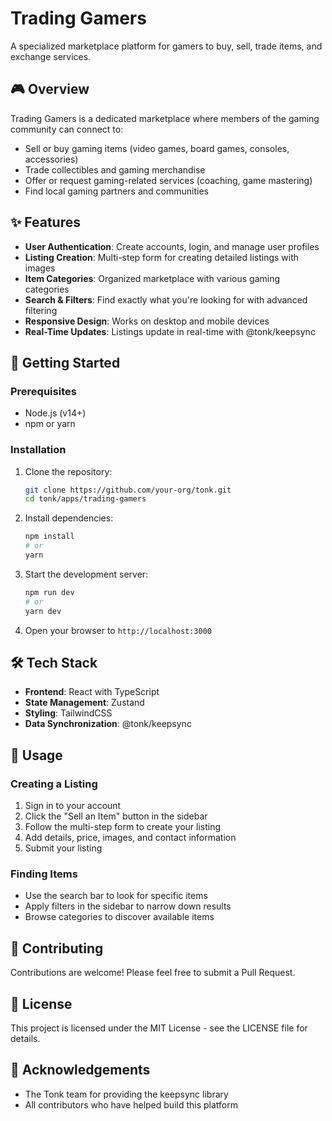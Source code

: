 # Trading Gamers

A specialized marketplace platform for gamers to buy, sell, trade items, and exchange services.

## 🎮 Overview

Trading Gamers is a dedicated marketplace where members of the gaming community can connect to:
- Sell or buy gaming items (video games, board games, consoles, accessories)
- Trade collectibles and gaming merchandise
- Offer or request gaming-related services (coaching, game mastering)
- Find local gaming partners and communities

## ✨ Features

- **User Authentication**: Create accounts, login, and manage user profiles
- **Listing Creation**: Multi-step form for creating detailed listings with images
- **Item Categories**: Organized marketplace with various gaming categories
- **Search & Filters**: Find exactly what you're looking for with advanced filtering
- **Responsive Design**: Works on desktop and mobile devices
- **Real-Time Updates**: Listings update in real-time with @tonk/keepsync

## 🚀 Getting Started

### Prerequisites

- Node.js (v14+)
- npm or yarn

### Installation

1. Clone the repository:
   ```bash
   git clone https://github.com/your-org/tonk.git
   cd tonk/apps/trading-gamers
   ```

2. Install dependencies:
   ```bash
   npm install
   # or
   yarn
   ```

3. Start the development server:
   ```bash
   npm run dev
   # or
   yarn dev
   ```

4. Open your browser to `http://localhost:3000`

## 🛠️ Tech Stack

- **Frontend**: React with TypeScript
- **State Management**: Zustand
- **Styling**: TailwindCSS
- **Data Synchronization**: @tonk/keepsync

## 📝 Usage

### Creating a Listing

1. Sign in to your account
2. Click the "Sell an Item" button in the sidebar
3. Follow the multi-step form to create your listing
4. Add details, price, images, and contact information
5. Submit your listing

### Finding Items

- Use the search bar to look for specific items
- Apply filters in the sidebar to narrow down results
- Browse categories to discover available items

## 🤝 Contributing

Contributions are welcome! Please feel free to submit a Pull Request.

## 📜 License

This project is licensed under the MIT License - see the LICENSE file for details.

## 🙏 Acknowledgements

- The Tonk team for providing the keepsync library
- All contributors who have helped build this platform
